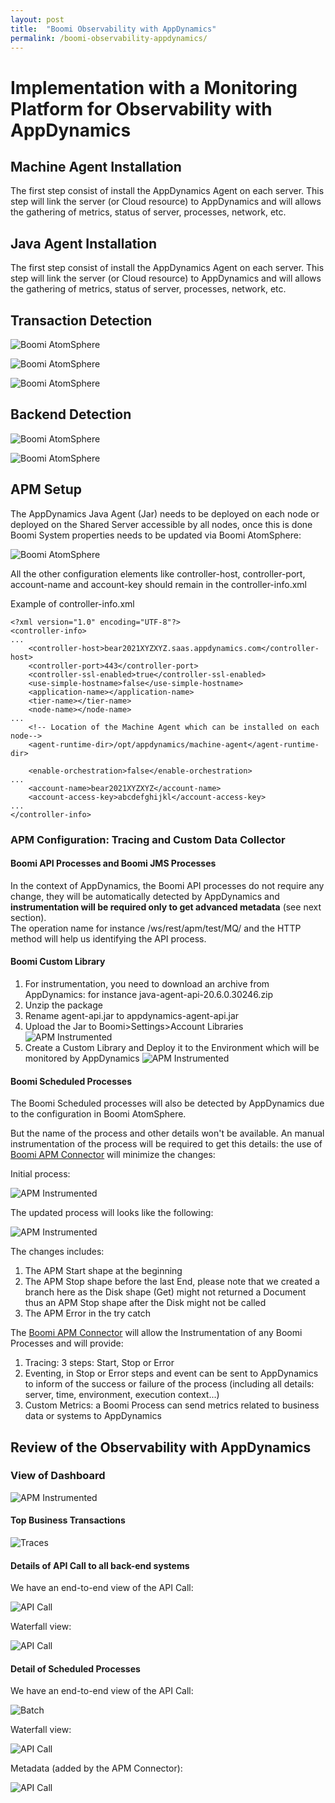 ```yaml
---
layout: post
title:  "Boomi Observability with AppDynamics"
permalink: /boomi-observability-appdynamics/
---
```

Implementation with a Monitoring Platform for Observability with AppDynamics
===========================================================

## Machine Agent Installation

The first step consist of install the AppDynamics Agent on each server. This step will link the server (or Cloud resource) to AppDynamics and will allows the gathering of metrics, status of server, processes, network, etc.

## Java Agent Installation

The first step consist of install the AppDynamics Agent on each server. This step will link the server (or Cloud resource) to AppDynamics and will allows the gathering of metrics, status of server, processes, network, etc.

## Transaction Detection

![Boomi AtomSphere](/assets/boomi-observability-appdynamics/transaction-detection-a.png)

![Boomi AtomSphere](/assets/boomi-observability-appdynamics/transaction-detection-b.png)

![Boomi AtomSphere](/assets/boomi-observability-appdynamics/transaction-detection-c.png)

## Backend Detection

![Boomi AtomSphere](/assets/boomi-observability-appdynamics/backend-detection-a.png)

![Boomi AtomSphere](/assets/boomi-observability-appdynamics/backend-detection-b.png)

## APM Setup

The AppDynamics Java Agent (Jar) needs to be deployed on each node or deployed on the Shared Server accessible by all nodes, once this is done Boomi System properties needs to be updated via Boomi AtomSphere:  

![Boomi AtomSphere](/assets/boomi-observability-appdynamics/boomi-config-appdynamics.png)

All the other configuration elements like controller-host, controller-port, account-name and account-key should remain in the controller-info.xml

Example of controller-info.xml
```
<?xml version="1.0" encoding="UTF-8"?>
<controller-info>
...  
    <controller-host>bear2021XYZXYZ.saas.appdynamics.com</controller-host>
    <controller-port>443</controller-port>
    <controller-ssl-enabled>true</controller-ssl-enabled>
    <use-simple-hostname>false</use-simple-hostname>
    <application-name></application-name>
    <tier-name></tier-name>
    <node-name></node-name>
...
    <!-- Location of the Machine Agent which can be installed on each node-->
    <agent-runtime-dir>/opt/appdynamics/machine-agent</agent-runtime-dir>

    <enable-orchestration>false</enable-orchestration>
...
    <account-name>bear2021XYZXYZ</account-name>
    <account-access-key>abcdefghijkl</account-access-key>
...
</controller-info>
```

### APM Configuration: Tracing and Custom Data Collector

#### Boomi API Processes and Boomi JMS Processes

In the context of AppDynamics, the Boomi API processes do not require any change, they will be automatically detected by AppDynamics and **instrumentation will be required only to get advanced metadata** (see next section).  
The operation name for instance /ws/rest/apm/test/MQ/ and the HTTP method will help us identifying the API process.

#### Boomi Custom Library

1. For instrumentation, you need to download an archive from AppDynamics: for instance java-agent-api-20.6.0.30246.zip
2. Unzip the package
3. Rename agent-api.jar to appdynamics-agent-api.jar
4. Upload the Jar to Boomi>Settings>Account Libraries
![APM Instrumented](/assets/boomi-observability-appdynamics/customlib-upload-jar.png)  
5. Create a Custom Library and Deploy it to the Environment which will be monitored by AppDynamics
![APM Instrumented](/assets/boomi-observability-appdynamics/customlib-create.png)

#### Boomi Scheduled Processes

The Boomi Scheduled processes will also be detected by AppDynamics due to the configuration in Boomi AtomSphere. 

But the name of the process and other details won't be available. An manual instrumentation of the process will be required to get this details: the use of [Boomi APM Connector](https://github.com/anthonyrabiaza/boomiapm) will minimize the changes:  

Initial process:

![APM Instrumented](/assets/boomi-observability-appdynamics/boomi-process-3.png)  

The updated process will looks like the following:  

![APM Instrumented](/assets/boomi-observability-appdynamics/boomi-process-1-apm.png)  

The changes includes:

1.  The APM Start shape at the beginning
2.  The APM Stop shape before the last End, please note that we created a branch here as the Disk shape (Get) might not returned a Document thus an APM Stop shape after the Disk might not be called
3.  The APM Error in the try catch

The [Boomi APM Connector](https://github.com/anthonyrabiaza/boomiapm) will allow the Instrumentation of any Boomi Processes and will provide:

1.  Tracing: 3 steps: Start, Stop or Error
2.  Eventing, in Stop or Error steps and event can be sent to AppDynamics to inform of the success or failure of the process (including all details: server, time, environment, execution context...)
3.  Custom Metrics: a Boomi Process can send metrics related to business data or systems to AppDynamics

## Review of the Observability with AppDynamics

### View of Dashboard

![APM Instrumented](/assets/boomi-observability-appdynamics/dashboard.png)  

#### Top Business Transactions

![Traces](/assets/boomi-observability-appdynamics/top-business-tx.png)

####   Details of API Call to all back-end systems
We have an end-to-end view of the API Call:

![API Call](/assets/boomi-observability-appdynamics/transaction-detail.png)

Waterfall view:

![API Call](/assets/boomi-observability-appdynamics/transaction-waterfall.png)

#### Detail of Scheduled Processes

We have an end-to-end view of the API Call:

![Batch](/assets/boomi-observability-appdynamics/transaction-2-detail.png)

Waterfall view:

![API Call](/assets/boomi-observability-appdynamics/transaction-2-waterfall.png)

Metadata (added by the APM Connector):

![API Call](/assets/boomi-observability-appdynamics/transaction-2-datacollector.png)